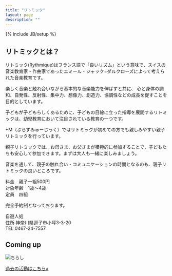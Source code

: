 ```yaml
---
title: "リトミック"
layout: page
description: ""
---
```

{% include JB/setup %}

## リトミックとは？
リトミック(Rythmique)はフランス語で「良いリズム」という意味で、スイスの音楽教育家・作曲家であったエミール・ジャック=ダルクローズによって考えられた音楽教育です。

楽しく音楽と触れ合いながら基本的な音楽能力を伸ばすと共に、 心と身体の調和、自発性、反射性、集中力、想像力、創造力、協調性などの成長を促すことを目的としています。

子どもが子どもらしくあるために、子どもの目線に立った指導を展開するリトミックは、幼児教育において注目されている教育の一つです。


+M（ぷらすみゅーじっく）ではリトミックが初めての方でも親しみやすい親子リトミックを行っています。

親子リトミックでは、お母さま、お父さまが積極的に参加することで、子どもたちも安心して参加できます。まずは大人も一緒に楽しみましょう。

音楽を通して、親子の触れ合い・コミュニケーションの時間となるのも、親子リトミックの良いところです。

料金　親子一組500円  
対象年齢　1歳〜4歳  
定員　四組

完全予約制となっております。

自遊人処  
住所	神奈川県逗子市小坪3-3-20  
TEL	0467-24-7557

## Coming up
<!-- <a href="/assets/jiyu-jin624.png" data-lightbox="2015624" data-title="a">Coming Up</a> -->
<img src="{{ BASE_PATH }}/assets/rythmique628.png" alt="ちらし">

<p><a class="btn btn-default" href="{{ post.url | prepend: site.baseurl }}/contact.html" role="button">過去の活動はこちら»</a></p>